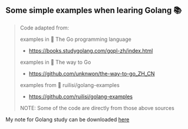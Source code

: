 ## Some simple examples when learing Golang :books:
> Code adapted from:
>
> examples in :book: The Go programming language
> - https://books.studygolang.com/gopl-zh/index.html
>
> examples in :book: The way to Go
> - https://github.com/unknwon/the-way-to-go_ZH_CN
>
> examples from :pencil: ruilisi/golang-examples
> - https://github.com/ruilisi/golang-examples
>
> NOTE: Some of the code are directly from those above sources

My note for Golang study can be downloaded [here](https://github.com/YechengChu/golang-simple-example/raw/master/Golang%20学习笔记.pdf)
